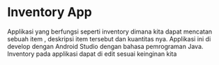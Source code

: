 # Inventory App

Applikasi yang berfungsi seperti inventory dimana kita dapat mencatan sebuah item , deskripsi item tersebut dan kuantitas nya. Applikasi ini di develop dengan Android Studio dengan bahasa pemrograman Java. Inventory pada applikasi dapat di edit sesuai keinginan kita
